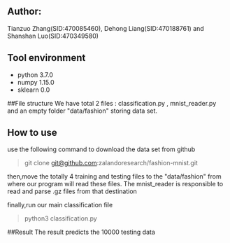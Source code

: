 ## Author:
Tianzuo Zhang(SID:470085460), Dehong Liang(SID:470188761) and Shanshan Luo(SID:470349580)

## Tool environment
* python 3.7.0
* numpy 1.15.0
* sklearn 0.0

##File structure
We have total 2 files : classification.py , mnist_reader.py
and an empty folder "data/fashion" storing data set.

## How to use
use the following command to download the data set from github 
>git clone git@github.com:zalandoresearch/fashion-mnist.git

then,move the totally 4 training and testing files to the "data/fashion" from where 
our program will read these files.
The mnist_reader is responsible to read and parse .gz files from that destination

finally,run our main classification file
>python3 classification.py

##Result
The result predicts the 10000 testing data
